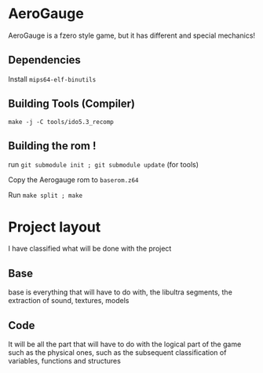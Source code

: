 # AeroGauge
AeroGauge is a fzero style game, but it has different and special mechanics!

## Dependencies

Install ``mips64-elf-binutils``

## Building Tools (Compiler)
 ``make -j -C tools/ido5.3_recomp``

## Building the rom !
run ``git submodule init ; git submodule update`` (for tools)

Copy the Aerogauge rom to ``baserom.z64``

Run ``make split ; make``

# Project layout 

I have classified what will be done with the project

## Base

base is everything that will have to do with, the libultra segments, the extraction of sound, textures, models

## Code

It will be all the part that will have to do with the logical part of the game such as the physical ones, such as the subsequent classification of variables, functions and structures
